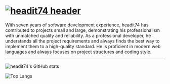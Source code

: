 # [![headit74 header](https://github.com/headit74/headit74/blob/main/image/gh-banner.png?raw=true)](https://github.com/headit74)


With seven years of software development experience, headit74 has contributed to projects small and large, demonstrating his professionalism with unmatched quality and reliability. As a professional developer, he understands all the project requirements and always finds the best way to implement them to a high-quality standard. He is proficient in modern web languages and always focuses on project structures and coding style.

---

![headit74's GitHub stats](https://github-readme-stats.vercel.app/api?username=headit74&show_icons=true&count_private=true&theme=radical)

![Top Langs](https://github-readme-stats.vercel.app/api/top-langs/?username=headit74)
